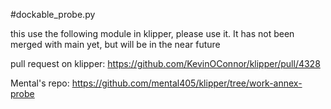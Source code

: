 #dockable_probe.py

this use the following module in klipper, please use it. It has not been merged with main yet, but will be in the near future

pull request on klipper: https://github.com/KevinOConnor/klipper/pull/4328

Mental's repo: https://github.com/mental405/klipper/tree/work-annex-probe